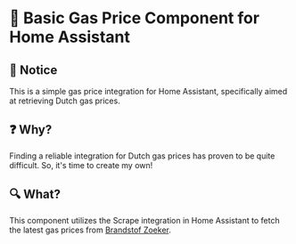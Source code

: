 # 🚀 Basic Gas Price Component for Home Assistant

## 📢 Notice

This is a simple gas price integration for Home Assistant, specifically aimed at retrieving Dutch gas prices.

## ❓ Why?

Finding a reliable integration for Dutch gas prices has proven to be quite difficult. So, it's time to create my own!

## 🔍 What?

This component utilizes the Scrape integration in Home Assistant to fetch the latest gas prices from [Brandstof Zoeker](https://www.brandstof-zoeker.nl/).